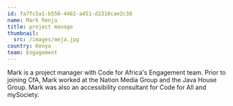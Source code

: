 ```yaml
---
id: fa7fc5a1-b550-4462-a451-d2318cae2c38
name: Mark Renja
title: project manage
thumbnail:
  src: /images/meja.jpg
country: Kenya
team: Engagement
---
```


Mark is a project manager with Code for Africa's Engagement team. Prior to joining CfA, Mark worked at the Nation Media Group and the Java House Group. Mark was also an accessibility consultant for Code for All and mySociety.
